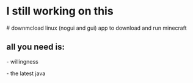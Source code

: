 <h1>I still working on this</h1>
# downmcload
linux (nogui and gui) app to download and run minecraft

<h2>all you need is:</h2>
<p>- willingness</p>
<p>- the latest java</p>
